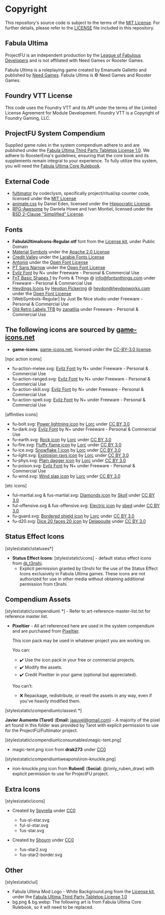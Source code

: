 # Copyright

This repository's source code is subject to the terms of the [MIT License](https://github.com/League-of-Fabulous-Developers/FoundryVTT-Fabula-Ultima/blob/main/LICENSE.md). For further details, please refer to the [LICENSE](https://github.com/League-of-Fabulous-Developers/FoundryVTT-Fabula-Ultima/blob/main/LICENSE.md) file included in this repository.

## Fabula Ultima

ProjectFU is an independent production by the [League of Fabulous Developers](https://github.com/League-of-Fabulous-Developers) and is not affiliated with Need Games or Rooster Games.

Fabula Ultima is a roleplaying game created by Emanuele Galletto and published by [Need Games](https://www.needgames.it/). Fabula Ultima is © Need Games and Rooster Games.

## Foundry VTT License

This code uses the Foundry VTT and its API under the terms of the Limited License Agreement for Module Development. Foundry VTT is a Copyright of Foundry Gaming, LLC.

## ProjectFU System Compendium

Supplied game rules in the system compendium adhere to and are published under the [Fabula Ultima Third Party Tabletop License 1.0](https://need.games/wp-content/uploads/2024/06/Fabula-Ultima-Third-Party-Tabletop-License-1.0.pdf). We adhere to RoosterEma's guidelines, ensuring that the core book and its supplements remain integral to your experience. To fully utilize this system, you will need the [Fabula Ultima Core Rulebook](https://www.needgames.it/fabula-ultima-en/).

## External Code

- [fultimator](https://github.com/codeclysm/fultimator) by codeclysm, specifically project/ritual/sp counter code, licensed under the [MIT License](https://github.com/codeclysm/fultimator/blob/main/LICENSE.md)
- [animate.css](https://animate.style/) by Daniel Eden, licensed under the [Hippocratic License](https://github.com/animate-css/animate.css/blob/main/LICENSE-HIPPOCRATIC).
- [RPG-Awesome](https://nagoshiashumari.github.io/Rpg-Awesome/) by Daniela Howe and Ivan Montiel, licensed under the [BSD 2-Clause "Simplified" License](https://github.com/NagoshiAshumari/Rpg-Awesome/blob/master/LICENSE).

## Fonts

- **FabulaUltimaIcons-Regular.otf** font from the [License kit](https://need.games/wp-content/uploads/2024/06/Fabula-Ultima-Third-Party-Tabletop-License-Kit.zip), under Public Domain
- [Material Symbols](https://developers.google.com/fonts/) under the [Apache 2.0 License](https://www.apache.org/licenses/LICENSE-2.0)
- [Credit Valley](https://www.fontsquirrel.com/fonts/credit-valley) under the [Larabie Fonts License](https://www.fontsquirrel.com/license/Credit-Valley)
- [Antonio](https://fonts.google.com/specimen/Antonio) under the [Open Font License](https://openfontlicense.org/)
- [PT Sans Narrow](https://fonts.google.com/specimen/PT+Sans+Narrow) under the [Open Font License](https://openfontlicense.org/)
- [Evilz Font](https://www.fontspace.com/evilz-font-f4530) by N+ under Freeware - Personal & Commercial Use
- [FnT Basic Shapes 1](https://www.fonts4free.net/fnt-basic-shapes-1-font.html) by Fonts & Things @ <info@fontsnthings.com> under Freeware - Personal & Commercial Use
- [Heydings Icons](https://www.dafont.com/heydings-icons.font) by [Heydon Pickering](https://heydonworks.com/) @ <heydon@heydonworks.com> under the [Open Font License](https://openfontlicense.org/)
- [WebSymbols-Regular] by Just Be Nice studio under Freeware - Personal & Commercial Use
- [Old Retro Labels TFB](https://www.dafont.com/old-retro-labels-tfb.font) by [zanatlija](https://www.dafont.com/kaiser-zhar-khan.d2400) under Freeware - Personal & Commercial Use

## The following icons are sourced by [game-icons.net](https://game-icons.net)

- **game-icons**: [game-icons.net](https://game-icons.net), licensed under the [CC-BY-3.0 license](https://creativecommons.org/licenses/by/3.0/).

[npc action icons]

- fu-action-melee.svg: [Evilz Font](https://www.fontspace.com/evilz-font-f4530 '‌') by N+ under Freeware - Personal & Commercial Use
- fu-action-ranged.svg: [Evilz Font](https://www.fontspace.com/evilz-font-f4530 '‌') by N+ under Freeware - Personal & Commercial Use
- fu-action-skill.svg: [Evilz Font](https://www.fontspace.com/evilz-font-f4530 '‌') by N+ under Freeware - Personal & Commercial Use
- fu-action-spell.svg: [Evilz Font](https://www.fontspace.com/evilz-font-f4530 '‌') by N+ under Freeware - Personal & Commercial Use

[affinities icons]

- fu-bolt.svg: [Power lightning icon](https://game-icons.net/1x1/lorc/power-lightning.html '‌') by [Lorc](https://lorcblog.blogspot.com/ '‌') under [CC BY 3.0](http://creativecommons.org/licenses/by/3.0/ '‌')
- fu-dark.svg: [Evilz Font](https://www.fontspace.com/evilz-font-f4530 '‌') by N+ under Freeware - Personal & Commercial Use
- fu-earth.svg: [Rock icon](https://game-icons.net/1x1/lorc/rock.html '‌') by [Lorc](https://lorcblog.blogspot.com/ '‌') under [CC BY 3.0](http://creativecommons.org/licenses/by/3.0/ '‌')
- fu-fire.svg: [Fluffy flame icon](https://game-icons.net/1x1/lorc/fluffy-flame.html) by [Lorc](https://lorcblog.blogspot.com/ '‌') under [CC BY 3.0](http://creativecommons.org/licenses/by/3.0/ '‌')
- fu-ice.svg: [Snowflake 1 icon](https://game-icons.net/1x1/lorc/fluffy-flame.html '‌') by [Lorc](https://lorcblog.blogspot.com/ '‌') under [CC BY 3.0](http://creativecommons.org/licenses/by/3.0/ '‌')
- fu-light.svg: [Explosion rays icon](https://game-icons.net/1x1/lorc/explosion-rays.html '‌') by [Lorc](https://lorcblog.blogspot.com/ '‌') under [CC BY 3.0](http://creativecommons.org/licenses/by/3.0/ '‌')
- fu-phys.svg: [Plain dagger icon](https://game-icons.net/1x1/lorc/plain-dagger.html '‌') by [Lorc](https://lorcblog.blogspot.com/ '‌') under [CC BY 3.0](http://creativecommons.org/licenses/by/3.0/ '‌')
- fu-poison.svg: [Evilz Font](https://www.fontspace.com/evilz-font-f4530 '‌') by N+ under Freeware - Personal & Commercial Use
- fu-wind.svg: [Wind slap icon](https://game-icons.net/1x1/lorc/wind-slap.html '‌') by [Lorc](https://lorcblog.blogspot.com/ '‌') under [CC BY 3.0](http://creativecommons.org/licenses/by/3.0/ '‌')

[etc icons]

- ful-martial.svg & fus-martial.svg: [Diamonds icon](https://game-icons.net/1x1/skoll/diamonds.html '‌') by [Skoll](https://game-icons.net/ '‌') under [CC BY 3.0](http://creativecommons.org/licenses/by/3.0/ '‌')
- ful-offensive.svg & fus-offensive.svg: [Electric icon](https://game-icons.net/1x1/sbed/electric.html '‌') by [sbed](http://opengameart.org/content/95-game-icons '‌') under [CC BY 3.0](http://creativecommons.org/licenses/by/3.0/ '‌')
- fu-guard.svg: [Bordered shield icon](https://game-icons.net/1x1/lorc/bordered-shield.html '‌') by [Lorc](https://lorcblog.blogspot.com/ '‌') under [CC BY 3.0](http://creativecommons.org/licenses/by/3.0/ '‌')
- fu-d20.svg: [Dice 20 faces 20 icon](https://game-icons.net/1x1/delapouite/dice-twenty-faces-twenty.html '‌') by [Delapouite](https://delapouite.com/ '‌') under [CC BY 3.0](http://creativecommons.org/licenses/by/3.0/ '‌')

## Status Effect Icons

[styles\static\statuses*]

- **Status Effect Icons**: [styles\static\icons] - default status effect icons from [@\_t3nshi](https://twitter.com/_t3nshi).
  - Explicit permission granted by t3nshi for the use of the Status Effect Icons exclusively in Fabula Ultima games. These icons are not authorized for use in other media without obtaining additional permission from t3nshi.

## Compendium Assets

[styles\static\compendium\ *]  - Refer to art-reference-master-list.txt for reference master list.

- **Pixeltier** - All art referenced here are used in the system compendium and are purchased from [Pixeltier](https://itch.io/s/39748/pixeltiers-complete-asset-bundle).

  This icon pack may be used in whatever project you are working on.

  You can:

  - ✔️ Use the icon pack in your free or commercial projects.
  - ✔️ Modify the assets.
  - ✔️ Credit Pixeltier in your game (optional but appreciated).

  You can’t:

  - ❌ Repackage, redistribute, or resell the assets in any way, even if you’ve heavily modified them.

[styles\static\compendium\classes\ *]

**Javier Aumente (Tarot)** (**Email:** <jaauvel@gmail.com>) - A majority of the pixel art found in this folder was provided by Tarot with explicit permission to use for the ProjectFU/Fultimator project.

[styles\static\compendium\consumables\magic-tent.png]

- magic-tent.png icon from **drak273** under [CC0](https://creativecommons.org/public-domain/cc0/ '‌')

[styles\static\compendium\weapons\iron-knuckle.png]

- iron-knuckle.png icon from **RubenE** (**Social:** @/only_ruben_draw) with explicit permission to use for ProjectFU project.

## Extra Icons

[styles\static\icons]

- Created by [Spyrella](https://github.com/spyrella '‌') under [CC0](https://creativecommons.org/public-domain/cc0/ '‌')
  - fus-sl-star.svg
  - ful-sl-star.svg
  - fus-star.svg

- Created by [Shourn](https://github.com/Shourn '‌') under [CC0](https://creativecommons.org/public-domain/cc0/)
  - fus-star2.svg
  - fus-star2-border.svg

## Other

[styles\static\ui]

- Fabula Ultima Mod Logo - White Background.png from the [License kit](https://need.games/wp-content/uploads/2024/06/Fabula-Ultima-Third-Party-Tabletop-License-Kit.zip), under the [Fabula Ultima Third Party Tabletop License 1.0](https://need.games/wp-content/uploads/2024/06/Fabula-Ultima-Third-Party-Tabletop-License-1.0.pdf)
- bg.png & bg.webp: The following art is from Fabula Ultima Core Rulebook, so it will need to be replaced.
